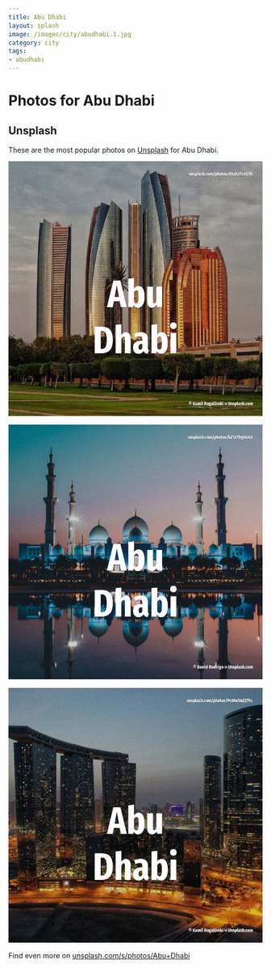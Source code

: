```yaml
---
title: Abu Dhabi
layout: splash
image: /images/city/abudhabi.1.jpg
category: city
tags:
- abudhabi
---
```

# Photos for Abu Dhabi

## Unsplash

These are the most popular photos on [Unsplash](https://unsplash.com) for Abu Dhabi.

![Abu Dhabi](/images/city/abudhabi.1.jpg)

![Abu Dhabi](/images/city/abudhabi.2.jpg)

![Abu Dhabi](/images/city/abudhabi.3.jpg)

Find even more on [unsplash.com/s/photos/Abu+Dhabi](https://unsplash.com/s/photos/Abu+Dhabi)